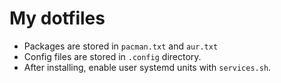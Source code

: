 # My dotfiles
- Packages are stored in `pacman.txt` and `aur.txt`
- Config files are stored in `.config` directory.
- After installing, enable user systemd units with `services.sh`.
